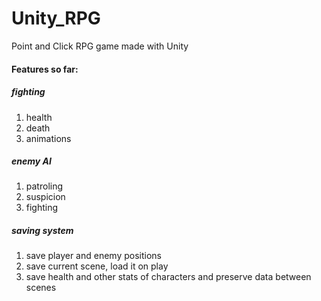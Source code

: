 # Unity_RPG
Point and Click RPG game made with Unity

#### Features so far:

##### fighting
  1. health
  2. death
  3. animations
  
##### enemy AI
  1. patroling
  2. suspicion
  3. fighting

##### saving system
  1. save player and enemy positions
  2. save current scene, load it on play
  3. save health and other stats of characters and preserve data between scenes
